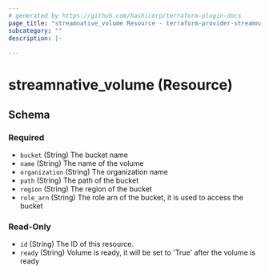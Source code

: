 ```yaml
---
# generated by https://github.com/hashicorp/terraform-plugin-docs
page_title: "streamnative_volume Resource - terraform-provider-streamnative"
subcategory: ""
description: |-
  
---
```


# streamnative_volume (Resource)





<!-- schema generated by tfplugindocs -->
## Schema

### Required

- `bucket` (String) The bucket name
- `name` (String) The name of the volume
- `organization` (String) The organization name
- `path` (String) The path of the bucket
- `region` (String) The region of the bucket
- `role_arn` (String) The role arn of the bucket, it is used to access the bucket

### Read-Only

- `id` (String) The ID of this resource.
- `ready` (String) Volume is ready, it will be set to 'True' after the volume is ready
